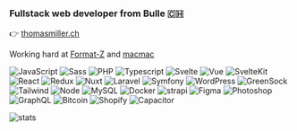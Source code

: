 ### Fullstack web developer from Bulle 🇨🇭

👉 [thomasmiller.ch](https://thomasmiller.ch)

Working hard at [Format-Z](https://www.format-z.ch/) and [macmac](https://macmac.ch/)

<!-- Badges here: https://github.com/Envoy-VC/awesome-badges -->
![JavaScript](https://img.shields.io/badge/JavaScript-323330?style=for-the-badge&logo=javascript&logoColor=F7DF1E)
![Sass](https://img.shields.io/badge/Sass-CC6699?style=for-the-badge&logo=sass&logoColor=white)
![PHP](https://img.shields.io/badge/PHP-777BB4?style=for-the-badge&logo=php&logoColor=white)
![Typescript](https://img.shields.io/badge/TypeScript-007ACC?style=for-the-badge&logo=typescript&logoColor=white)
![Svelte](https://img.shields.io/badge/Svelte-4A4A55?style=for-the-badge&logo=svelte&logoColor=FF3E00)
![Vue](https://img.shields.io/badge/Vue.js-35495E?style=for-the-badge&logo=vuedotjs&logoColor=4FC08D)
![SvelteKit](https://img.shields.io/badge/SvelteKit-FF3E00?style=for-the-badge&logo=Svelte&logoColor=white)
![React](https://img.shields.io/badge/React-20232A?style=for-the-badge&logo=react&logoColor=61DAFB)
![Redux](https://img.shields.io/badge/Redux-593D88?style=for-the-badge&logo=redux&logoColor=white)
![Nuxt](https://img.shields.io/badge/nuxt.js-00C58E?style=for-the-badge&logo=nuxtdotjs&logoColor=white)
![Laravel](https://img.shields.io/badge/Laravel-FF2D20?style=for-the-badge&logo=laravel&logoColor=white)
![Symfony](https://img.shields.io/badge/Symfony-000?logo=symfony&logoColor=fff&style=for-the-badge)
![WordPress](https://img.shields.io/badge/Wordpress-21759B?style=for-the-badge&logo=wordpress&logoColor=white)
![GreenSock](https://img.shields.io/badge/green%20sock-88CE02?style=for-the-badge&logo=greensock&logoColor=white)
![Tailwind](https://img.shields.io/badge/Tailwind_CSS-38B2AC?style=for-the-badge&logo=tailwind-css&logoColor=white)
![Node](https://img.shields.io/badge/Node.js-339933?style=for-the-badge&logo=nodedotjs&logoColor=white)
![MySQL](https://img.shields.io/badge/MySQL-005C84?style=for-the-badge&logo=mysql&logoColor=white)
![Docker](https://img.shields.io/badge/docker-%230db7ed.svg?style=for-the-badge&logo=docker&logoColor=white)
![strapi](https://img.shields.io/badge/strapi-2e7eea?style=for-the-badge&logo=strapi&logoColor=white)
![Figma](https://img.shields.io/badge/Figma-F24E1E?style=for-the-badge&logo=figma&logoColor=white)
![Photoshop](https://img.shields.io/badge/Adobe%20Photoshop-31A8FF?style=for-the-badge&logo=Adobe%20Photoshop&logoColor=black)
![GraphQL](https://img.shields.io/badge/GraphQl-E10098?style=for-the-badge&logo=graphql&logoColor=white)
![Bitcoin](https://img.shields.io/badge/Bitcoin-000000?style=for-the-badge&logo=bitcoin&logoColor=white)
![Shopify](https://img.shields.io/badge/shopify-8DB543?style=for-the-badge&logo=Shopify&logoColor=white)
![Capacitor](https://img.shields.io/badge/Capacitor-119EFF?style=for-the-badge&logo=Capacitor&logoColor=white)

![stats](https://github-readme-stats.vercel.app/api?username=Meuss&theme=blue-green)

<!-- ![Vite](https://img.shields.io/badge/Vite-B73BFE?style=for-the-badge&logo=vite&logoColor=FFD62E) -->
<!-- ![firebase](https://img.shields.io/badge/firebase-ffca28?style=for-the-badge&logo=firebase&logoColor=black) -->
<!-- ![Postman](https://img.shields.io/badge/Postman-FF6C37?style=for-the-badge&logo=Postman&logoColor=white) -->
<!-- ![Flutter](https://img.shields.io/badge/Flutter-02569B?style=for-the-badge&logo=flutter&logoColor=white) -->
<!-- ![Webpack](https://img.shields.io/badge/Webpack-8DD6F9?style=for-the-badge&logo=Webpack&logoColor=white) -->
